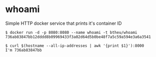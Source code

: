 whoami
======

Simple HTTP docker service that prints it's container ID

    $ docker run -d -p 8080:8080 --name whoami -t btheu/whoami
    736ab83847bb12dddd8b09969433f3a02d64d5b0be48f7a5c59a594e3a6a3541
    
    $ curl $(hostname --all-ip-addresses | awk '{print $1}'):8000
    I'm 736ab83847bb
